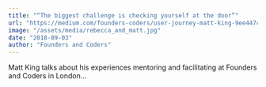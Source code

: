 ```yaml
---
title: "“The biggest challenge is checking yourself at the door”"
url: "https://medium.com/founders-coders/user-journey-matt-king-9ee447cff990/"
image: "/assets/media/rebecca_and_matt.jpg"
date: "2018-09-03"
author: "Founders and Coders"
---
```


Matt King talks about his experiences mentoring and facilitating at Founders and Coders in London…

<!-- excerpt -->
